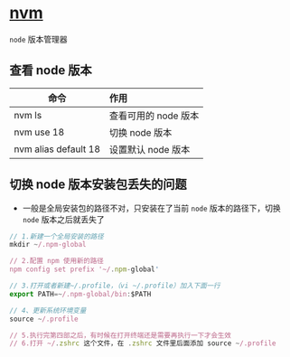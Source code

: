 # [nvm](https://github.com/nvm-sh/nvm)
`node` 版本管理器

## 查看 node 版本
| 命令        |      作用      |
| ------------- | :----------- |
| nvm ls | 查看可用的 node 版本 |
| nvm use 18 | 切换 node 版本 |
| nvm alias default 18 | 设置默认 node 版本 |

## 切换 node 版本安装包丢失的问题
- 一般是全局安装包的路径不对，只安装在了当前 `node` 版本的路径下，切换 `node` 版本之后就丢失了

```js
// 1.新建一个全局安装的路径
mkdir ~/.npm-global 

// 2.配置 npm 使用新的路径
npm config set prefix '~/.npm-global'

// 3.打开或者新建~/.profile，（vi ~/.profile）加入下面一行
export PATH=~/.npm-global/bin:$PATH

// 4、更新系统环境变量
source ~/.profile 

// 5.执行完第四部之后，有时候在打开终端还是需要再执行一下才会生效
// 6.打开 ~/.zshrc 这个文件，在 .zshrc 文件里后面添加 source ~/.profile
```
